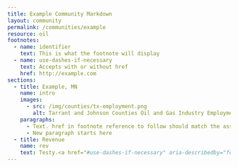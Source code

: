 ```yaml
---
title: Example Community Markdown
layout: community
permalink: /communities/example
resource: oil
footnotes: 
  - name: identifier
    text: This is what the footnote will display 
  - name: use-dashes-if-necessary
    text: Accepts with or without href
    href: http://example.com
sections: 
  - title: Example, MN
    name: intro
    images: 
      - src: /img/counties/tx-employment.png
        alt: Tarrant and Johnson Counties Oil and Gas Industry Employment Trend 2004 - 2013
    paragraphs: 
      - Text. href in footnote reference to follow should match the associate footnote's name.<a href="#identifier" aria-describedby="footnote-label" id="footnotes-ref"></a>.
      - New paragraph starts here
  - title: Revenue
    name: rev
    text: Testy.<a href="#use-dashes-if-necessary" aria-describedby="footnote-label" id="footnotes-ref"></a>.
---
```

